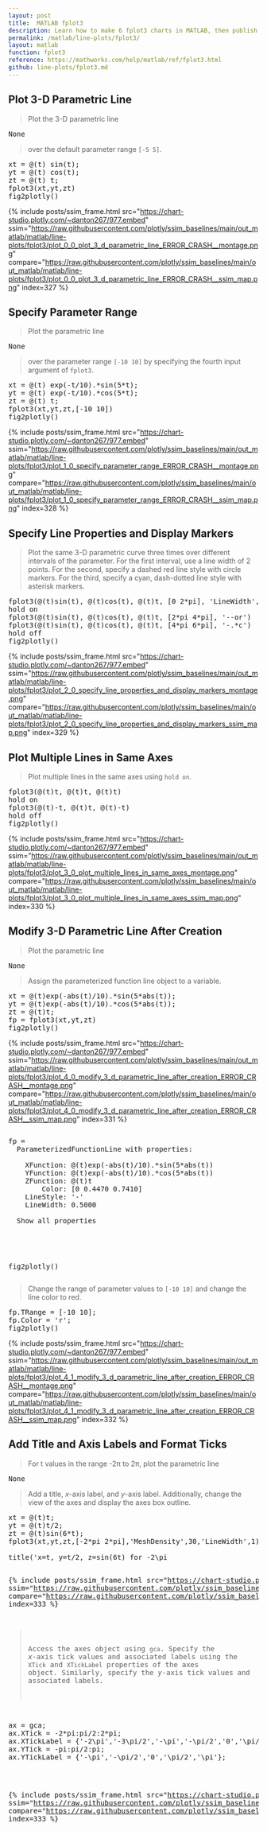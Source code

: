 ```yaml
---
layout: post
title:  MATLAB fplot3
description: Learn how to make 6 fplot3 charts in MATLAB, then publish them to the Web with Plotly.
permalink: /matlab/line-plots/fplot3/
layout: matlab
function: fplot3
reference: https://mathworks.com/help/matlab/ref/fplot3.html
github: line-plots/fplot3.md
---
```


## Plot 3-D Parametric Line

> Plot the 3-D parametric line

> 

<pre class="mcode">None</pre>
> 

> over the default parameter range `[-5 5]`.

<pre class="mcode">xt = @(t) sin(t);
yt = @(t) cos(t);
zt = @(t) t;
fplot3(xt,yt,zt)
fig2plotly()</pre>
{% include posts/ssim_frame.html 
  src="https://chart-studio.plotly.com/~danton267/977.embed" 
  ssim="https://raw.githubusercontent.com/plotly/ssim_baselines/main/out_matlab/matlab/line-plots/fplot3/plot_0_0_plot_3_d_parametric_line_ERROR_CRASH__montage.png" 
  compare="https://raw.githubusercontent.com/plotly/ssim_baselines/main/out_matlab/matlab/line-plots/fplot3/plot_0_0_plot_3_d_parametric_line_ERROR_CRASH__ssim_map.png" 
  index=327
%}



<!--------------------- EXAMPLE BREAK ------------------------->

## Specify Parameter Range

> Plot the parametric line

> 

<pre class="mcode">None</pre>
> 

> over the parameter range `[-10 10]` by specifying the fourth input argument of `fplot3`.

<pre class="mcode">xt = @(t) exp(-t/10).*sin(5*t);
yt = @(t) exp(-t/10).*cos(5*t);
zt = @(t) t;
fplot3(xt,yt,zt,[-10 10])
fig2plotly()</pre>
{% include posts/ssim_frame.html 
  src="https://chart-studio.plotly.com/~danton267/977.embed" 
  ssim="https://raw.githubusercontent.com/plotly/ssim_baselines/main/out_matlab/matlab/line-plots/fplot3/plot_1_0_specify_parameter_range_ERROR_CRASH__montage.png" 
  compare="https://raw.githubusercontent.com/plotly/ssim_baselines/main/out_matlab/matlab/line-plots/fplot3/plot_1_0_specify_parameter_range_ERROR_CRASH__ssim_map.png" 
  index=328
%}



<!--------------------- EXAMPLE BREAK ------------------------->

## Specify Line Properties and Display Markers

> Plot the same 3-D parametric curve three times over different intervals of the parameter. For the first interval, use a line width of 2 points. For the second, specify a dashed red line style with circle markers. For the third, specify a cyan, dash-dotted line style with asterisk markers.

<pre class="mcode">fplot3(@(t)sin(t), @(t)cos(t), @(t)t, [0 2*pi], 'LineWidth', 2)
hold on
fplot3(@(t)sin(t), @(t)cos(t), @(t)t, [2*pi 4*pi], '--or')
fplot3(@(t)sin(t), @(t)cos(t), @(t)t, [4*pi 6*pi], '-.*c')
hold off
fig2plotly()</pre>
{% include posts/ssim_frame.html 
  src="https://chart-studio.plotly.com/~danton267/977.embed" 
  ssim="https://raw.githubusercontent.com/plotly/ssim_baselines/main/out_matlab/matlab/line-plots/fplot3/plot_2_0_specify_line_properties_and_display_markers_montage.png" 
  compare="https://raw.githubusercontent.com/plotly/ssim_baselines/main/out_matlab/matlab/line-plots/fplot3/plot_2_0_specify_line_properties_and_display_markers_ssim_map.png" 
  index=329
%}



<!--------------------- EXAMPLE BREAK ------------------------->

## Plot Multiple Lines in Same Axes

> Plot multiple lines in the same axes using `hold on`.

<pre class="mcode">fplot3(@(t)t, @(t)t, @(t)t)
hold on
fplot3(@(t)-t, @(t)t, @(t)-t)
hold off
fig2plotly()</pre>
{% include posts/ssim_frame.html 
  src="https://chart-studio.plotly.com/~danton267/977.embed" 
  ssim="https://raw.githubusercontent.com/plotly/ssim_baselines/main/out_matlab/matlab/line-plots/fplot3/plot_3_0_plot_multiple_lines_in_same_axes_montage.png" 
  compare="https://raw.githubusercontent.com/plotly/ssim_baselines/main/out_matlab/matlab/line-plots/fplot3/plot_3_0_plot_multiple_lines_in_same_axes_ssim_map.png" 
  index=330
%}



<!--------------------- EXAMPLE BREAK ------------------------->

## Modify 3-D Parametric Line After Creation

> Plot the parametric line

> 

<pre class="mcode">None</pre>
> 

> Assign the parameterized function line object to a variable.

<pre class="mcode">xt = @(t)exp(-abs(t)/10).*sin(5*abs(t));
yt = @(t)exp(-abs(t)/10).*cos(5*abs(t));
zt = @(t)t;
fp = fplot3(xt,yt,zt)
fig2plotly()</pre>
{% include posts/ssim_frame.html 
  src="https://chart-studio.plotly.com/~danton267/977.embed" 
  ssim="https://raw.githubusercontent.com/plotly/ssim_baselines/main/out_matlab/matlab/line-plots/fplot3/plot_4_0_modify_3_d_parametric_line_after_creation_ERROR_CRASH__montage.png" 
  compare="https://raw.githubusercontent.com/plotly/ssim_baselines/main/out_matlab/matlab/line-plots/fplot3/plot_4_0_modify_3_d_parametric_line_after_creation_ERROR_CRASH__ssim_map.png" 
  index=331
%}

<pre class="mcode"><div class="codeoutput"><pre>fp = 
  ParameterizedFunctionLine with properties:

    XFunction: @(t)exp(-abs(t)/10).*sin(5*abs(t))
    YFunction: @(t)exp(-abs(t)/10).*cos(5*abs(t))
    ZFunction: @(t)t
        Color: [0 0.4470 0.7410]
    LineStyle: '-'
    LineWidth: 0.5000

  Show all properties

</pre></div>
fig2plotly()</pre>
> Change the range of parameter values to `[-10 10]` and change the line color to red.

<pre class="mcode">fp.TRange = [-10 10];
fp.Color = 'r';
fig2plotly()</pre>
{% include posts/ssim_frame.html 
  src="https://chart-studio.plotly.com/~danton267/977.embed" 
  ssim="https://raw.githubusercontent.com/plotly/ssim_baselines/main/out_matlab/matlab/line-plots/fplot3/plot_4_1_modify_3_d_parametric_line_after_creation_ERROR_CRASH__montage.png" 
  compare="https://raw.githubusercontent.com/plotly/ssim_baselines/main/out_matlab/matlab/line-plots/fplot3/plot_4_1_modify_3_d_parametric_line_after_creation_ERROR_CRASH__ssim_map.png" 
  index=332
%}



<!--------------------- EXAMPLE BREAK ------------------------->

## Add Title and Axis Labels and Format Ticks

> For t values in the range -2π to 2π, plot the parametric line

> 

<pre class="mcode">None</pre>
> 

> Add a title, *x*-axis label, and *y*-axis label. Additionally, change the view of the axes and display the axes box outline.

<pre class="mcode">xt = @(t)t;
yt = @(t)t/2;
zt = @(t)sin(6*t);
fplot3(xt,yt,zt,[-2*pi 2*pi],'MeshDensity',30,'LineWidth',1);

title('x=t, y=t/2, z=sin(6t) for -2\pi<t<2\pi')
xlabel('x');
ylabel('y');
view(52.5,30)
box on
fig2plotly()</pre>
{% include posts/ssim_frame.html 
  src="https://chart-studio.plotly.com/~danton267/977.embed" 
  ssim="https://raw.githubusercontent.com/plotly/ssim_baselines/main/out_matlab/matlab/line-plots/fplot3/plot_5_0_add_title_and_axis_labels_and_format_ticks_ERROR_CRASH__montage.png" 
  compare="https://raw.githubusercontent.com/plotly/ssim_baselines/main/out_matlab/matlab/line-plots/fplot3/plot_5_0_add_title_and_axis_labels_and_format_ticks_ERROR_CRASH__ssim_map.png" 
  index=333
%}

> Access the axes object using `gca`. Specify the *x*-axis tick values and associated labels using the `XTick` and `XTickLabel` properties of the axes object. Similarly, specify the *y*-axis tick values and associated labels.

<pre class="mcode">ax = gca;
ax.XTick = -2*pi:pi/2:2*pi;
ax.XTickLabel = {'-2\pi','-3\pi/2','-\pi','-\pi/2','0','\pi/2','\pi','3\pi/2','2\pi'};
ax.YTick = -pi:pi/2:pi;
ax.YTickLabel = {'-\pi','-\pi/2','0','\pi/2','\pi'};</pre>
{% include posts/ssim_frame.html 
  src="https://chart-studio.plotly.com/~danton267/977.embed" 
  ssim="https://raw.githubusercontent.com/plotly/ssim_baselines/main/out_matlab/matlab/line-plots/fplot3/plot_5_0_add_title_and_axis_labels_and_format_ticks_ERROR_CRASH__montage.png" 
  compare="https://raw.githubusercontent.com/plotly/ssim_baselines/main/out_matlab/matlab/line-plots/fplot3/plot_5_0_add_title_and_axis_labels_and_format_ticks_ERROR_CRASH__ssim_map.png" 
  index=333
%}



<!--------------------- EXAMPLE BREAK ------------------------->

